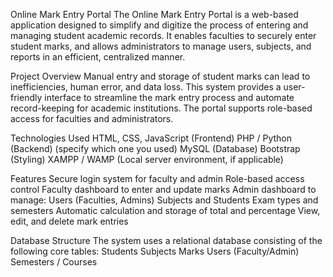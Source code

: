 Online Mark Entry Portal
The Online Mark Entry Portal is a web-based application designed to simplify and digitize the process of entering and managing student academic records. It enables faculties to securely enter student marks, and allows administrators to manage users, subjects, and reports in an efficient, centralized manner.

Project Overview
Manual entry and storage of student marks can lead to inefficiencies, human error, and data loss. This system provides a user-friendly interface to streamline the mark entry process and automate record-keeping for academic institutions. The portal supports role-based access for faculties and administrators.

Technologies Used
HTML, CSS, JavaScript (Frontend)
PHP / Python (Backend) (specify which one you used)
MySQL (Database)
Bootstrap (Styling)
XAMPP / WAMP (Local server environment, if applicable)

Features
Secure login system for faculty and admin
Role-based access control
Faculty dashboard to enter and update marks
Admin dashboard to manage:
Users (Faculties, Admins)
Subjects and Students
Exam types and semesters
Automatic calculation and storage of total and percentage
View, edit, and delete mark entries

Database Structure
The system uses a relational database consisting of the following core tables:
Students
Subjects
Marks
Users (Faculty/Admin)
Semesters / Courses
